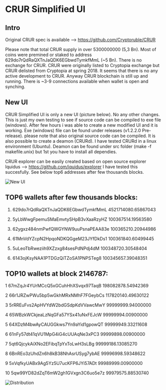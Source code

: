 CRUR Simplified UI
===================

Intro
-----
Original CRUR spec is available --> https://github.com/Cryptoruble/CRUR 

Please note that total CRUR supply in over 5300000000 (5,3 Bn). Most of coins were premined or staked to address 629do7rQdRaQXTnJaQDK6EGbwdTymkfMmL (~5 Bn). There is no exchange for CRUR. CRUR were originally listed to Cryptopia exchange but CRUR delisted from Cryptopia at spring 2018. It seems that there is no any active development to CRUR. Anyway CRUR blockchain is still up and running. There is ~3-9 connections available when wallet is open and synching.

New UI
------
CRUR Simplified UI is only a new UI (picture below). No any other changes. This is just my own testing to see if source code can be compiled to exe file (windows). After few hours i was able to create a new modified UI and it is working. Exe (windows) file can be found under releases (v1.2.2.0 Pre-release). please note that also original source code can be compiled. It is also possible to create a deamon (CRURd). I have tested CRURd in a linux environment (Ubuntu). Deamon can be found under src folder (make -f makefile.unix) but 1st you have to install all dependies.

CRUR explorer can be easily created based on open source explorer Iquidus --> https://github.com/iquidus/explorer
I have tested this succesfully. See below top6 addresses after few thousands blocks.

![New UI](https://github.com/bicypto/CRUR-Simplified-UI/blob/master/new_crur_wallet.PNG)

TOP6 wallets after few thousands blocks:
--------------------------------

1.	629do7rQdRaQXTnJaQDK6EGbwdTymkfMmL	4521714080.65867043

2.	5yLbWwgFpemuSMaEmvtySHpB3vXaaRzyHZ	100367514.19563580

3.	62ygxz484nmPwfQWGYNW9uuPsnaPEAA83e	100365210.20944986

4.	61MnVdYZcpN2HpqoNDKQGgeM23JYfDkDs1	100361840.60499445

5.	5uLeoTbRweziih9XZzxg84sesPdNPdj4dM	100348720.30548404

6.	6143ojKsyNAA1PTDGzQiTZoSA1PNPSTeg8	100345657.39048351

 
TOP10 wallets at block 2146787:
--------------------------------
1	67mZqJr4YUrMCcQ5xGCuhHhXSvqx97TaqB	198082878.54942369

2	66r1JRZwPWu5bp5wGkhMRxNMhF7FGeybCs	117820140.49630122

3	5rRREuFvs2ApHVYdW2bdGSdpKdVVawcMwY	99999999.94000000

4	65WBzkWCkjeaLzNqGFa57YSx41uNxFEJcW	99999994.00900000

5	64XDzM4bwAyCAUGGkws7Yn9aYid1gpowQT	99999949.33211608

6	61nFy57dt41qVU1MpG4iG4cUUAqNe3xPC3	99999898.00900000

7	5qt6QjcykAiXNo2EFibqTpYxToLwH3sLBg	99999186.13085270

8	6BnREo3zUhdZn6h8kB38NhAsrUSyg7ybAE	99996998.59348622

9	5xVqfkyUABx9Ag5Yz5U7ucKFP6JYi57ADt	99989999.00900000

10	5qw99YD82dZqT6mW2gh1GVxgn3C6uo5e7z	99979575.88530740

![Distribution](https://github.com/bicypto/CRUR-Simplified-UI/blob/master/Distribution.PNG)





